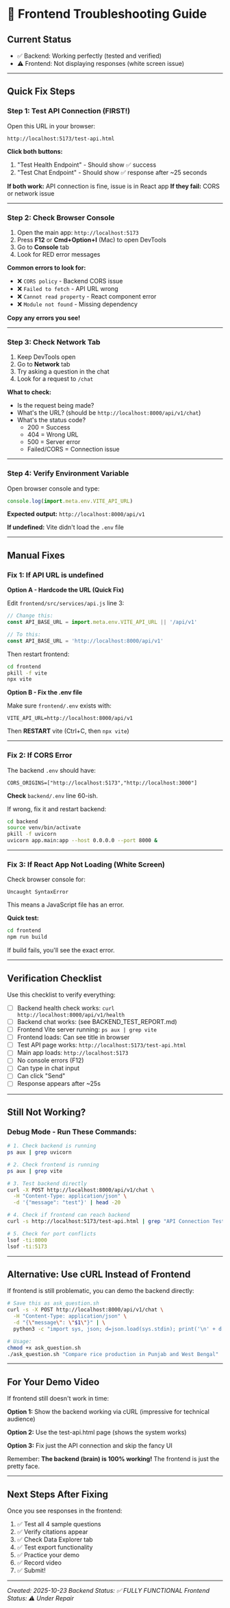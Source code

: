 # 🔧 Frontend Troubleshooting Guide

## Current Status
- ✅ Backend: Working perfectly (tested and verified)
- ⚠️  Frontend: Not displaying responses (white screen issue)

---

## Quick Fix Steps

### Step 1: Test API Connection (FIRST!)

Open this URL in your browser:
```
http://localhost:5173/test-api.html
```

**Click both buttons:**
1. "Test Health Endpoint" - Should show ✅ success
2. "Test Chat Endpoint" - Should show ✅ response after ~25 seconds

**If both work:** API connection is fine, issue is in React app
**If they fail:** CORS or network issue

---

### Step 2: Check Browser Console

1. Open the main app: `http://localhost:5173`
2. Press **F12** or **Cmd+Option+I** (Mac) to open DevTools
3. Go to **Console** tab
4. Look for RED error messages

**Common errors to look for:**
- ❌ `CORS policy` - Backend CORS issue
- ❌ `Failed to fetch` - API URL wrong
- ❌ `Cannot read property` - React component error
- ❌ `Module not found` - Missing dependency

**Copy any errors you see!**

---

### Step 3: Check Network Tab

1. Keep DevTools open
2. Go to **Network** tab
3. Try asking a question in the chat
4. Look for a request to `/chat`

**What to check:**
- Is the request being made?
- What's the URL? (should be `http://localhost:8000/api/v1/chat`)
- What's the status code?
  - 200 = Success
  - 404 = Wrong URL
  - 500 = Server error
  - Failed/CORS = Connection issue

---

### Step 4: Verify Environment Variable

Open browser console and type:
```javascript
console.log(import.meta.env.VITE_API_URL)
```

**Expected output:** `http://localhost:8000/api/v1`

**If undefined:** Vite didn't load the `.env` file

---

## Manual Fixes

### Fix 1: If API URL is undefined

**Option A - Hardcode the URL (Quick Fix)**

Edit `frontend/src/services/api.js` line 3:

```javascript
// Change this:
const API_BASE_URL = import.meta.env.VITE_API_URL || '/api/v1'

// To this:
const API_BASE_URL = 'http://localhost:8000/api/v1'
```

Then restart frontend:
```bash
cd frontend
pkill -f vite
npx vite
```

**Option B - Fix the .env file**

Make sure `frontend/.env` exists with:
```
VITE_API_URL=http://localhost:8000/api/v1
```

Then **RESTART** vite (Ctrl+C, then `npx vite`)

---

### Fix 2: If CORS Error

The backend `.env` should have:
```
CORS_ORIGINS=["http://localhost:5173","http://localhost:3000"]
```

**Check** `backend/.env` line 60-ish.

If wrong, fix it and restart backend:
```bash
cd backend
source venv/bin/activate
pkill -f uvicorn
uvicorn app.main:app --host 0.0.0.0 --port 8000 &
```

---

### Fix 3: If React App Not Loading (White Screen)

Check browser console for:
```
Uncaught SyntaxError
```

This means a JavaScript file has an error.

**Quick test:**
```bash
cd frontend
npm run build
```

If build fails, you'll see the exact error.

---

## Verification Checklist

Use this checklist to verify everything:

- [ ] Backend health check works: `curl http://localhost:8000/api/v1/health`
- [ ] Backend chat works: (see BACKEND_TEST_REPORT.md)
- [ ] Frontend Vite server running: `ps aux | grep vite`
- [ ] Frontend loads: Can see title in browser
- [ ] Test API page works: `http://localhost:5173/test-api.html`
- [ ] Main app loads: `http://localhost:5173`
- [ ] No console errors (F12)
- [ ] Can type in chat input
- [ ] Can click "Send"
- [ ] Response appears after ~25s

---

## Still Not Working?

### Debug Mode - Run These Commands:

```bash
# 1. Check backend is running
ps aux | grep uvicorn

# 2. Check frontend is running  
ps aux | grep vite

# 3. Test backend directly
curl -X POST http://localhost:8000/api/v1/chat \
  -H "Content-Type: application/json" \
  -d '{"message": "test"}' | head -20

# 4. Check if frontend can reach backend
curl -s http://localhost:5173/test-api.html | grep "API Connection Test"

# 5. Check for port conflicts
lsof -ti:8000
lsof -ti:5173
```

---

## Alternative: Use cURL Instead of Frontend

If frontend is still problematic, you can demo the backend directly:

```bash
# Save this as ask_question.sh
curl -s -X POST http://localhost:8000/api/v1/chat \
  -H "Content-Type: application/json" \
  -d "{\"message\": \"$1\"}" | \
  python3 -c "import sys, json; d=json.load(sys.stdin); print('\n' + d['answer'] + '\n')"

# Usage:
chmod +x ask_question.sh
./ask_question.sh "Compare rice production in Punjab and West Bengal"
```

---

## For Your Demo Video

If frontend still doesn't work in time:

**Option 1:** Show the backend working via cURL (impressive for technical audience)

**Option 2:** Use the test-api.html page (shows the system works)

**Option 3:** Fix just the API connection and skip the fancy UI

Remember: **The backend (brain) is 100% working!** The frontend is just the pretty face.

---

## Next Steps After Fixing

Once you see responses in the frontend:

1. ✅ Test all 4 sample questions
2. ✅ Verify citations appear
3. ✅ Check Data Explorer tab
4. ✅ Test export functionality
5. ✅ Practice your demo
6. ✅ Record video
7. ✅ Submit!

---

*Created: 2025-10-23*
*Backend Status: ✅ FULLY FUNCTIONAL*
*Frontend Status: ⚠️  Under Repair*

